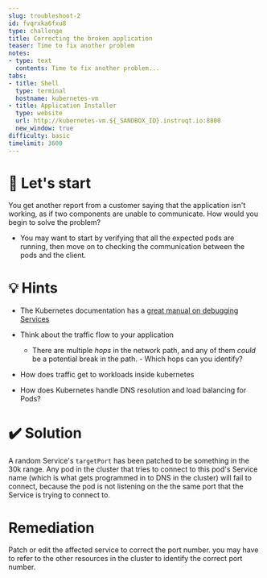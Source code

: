 ```yaml
---
slug: troubleshoot-2
id: fvqrxka6fxu8
type: challenge
title: Correcting the broken application
teaser: Time to fix another problem
notes:
- type: text
  contents: Time to fix another problem...
tabs:
- title: Shell
  type: terminal
  hostname: kubernetes-vm
- title: Application Installer
  type: website
  url: http://kubernetes-vm.${_SANDBOX_ID}.instruqt.io:8800
  new_window: true
difficulty: basic
timelimit: 3600
---
```


🚀 Let's start
=================

You get another report from a customer saying that the application isn't working, as if two components are unable to communicate.  How would you begin to solve the problem?

- You may want to start by verifying that all the expected pods are running, then move on to checking the communication between the pods and the client.

💡 Hints
=================

- The Kubernetes documentation has a [great manual on debugging Services](https://kubernetes.io/docs/tasks/debug/debug-application/debug-service/)

- Think about the traffic flow to your application
  - There are multiple *hops* in the network path, and any of them _could_ be a potential break in the path.  - Which hops can you identify?

- How does traffic get to workloads inside kubernetes
- How does Kubernetes handle DNS resolution and load balancing for Pods?

✔️ Solution
=================

A random Service's `targetPort` has been patched to be something in the 30k range.  Any pod in the cluster that tries to connect to this pod's Service name (which is what gets programmed in to DNS in the cluster) will fail to connect, because the pod is not listening on the the same port that the Service is trying to connect to.

Remediation
=================

Patch or edit the affected service to correct the port number. you may have to refer to the other resources in the cluster to identify the correct port number.
